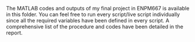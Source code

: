 
The MATLAB codes and outputs of my final project in ENPM667 is available in this folder. You can feel free to run every script/live script individually since all the required variables have been defined in every script. A comprehensive list of the procedure and codes have been detailed in the report.
